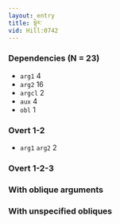 ```yaml
---
layout: entry
title: སྟེར་
vid: Hill:0742
---
```

### Dependencies (N = 23)
* `arg1` 4
* `arg2` 16
* `argcl` 2
* `aux` 4
* `obl` 1


### Overt 1-2
* `arg1` `arg2` 2


### Overt 1-2-3


### With oblique arguments


### With unspecified obliques
